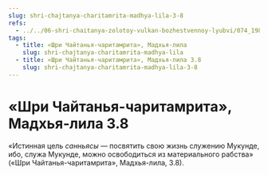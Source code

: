 ```yaml
---
slug: shri-chajtanya-charitamrita-madhya-lila-3-8
refs:
  - ../../06-shri-chaitanya-zolotoy-vulkan-bozhestvennoy-lyubvi/074_1983-01-15_sridharmj_sanyasa_mahaprabhu_part2.md
tags:
  - title: «Шри Чайтанья-чаритамрита», Мадхья-лила
    slug: shri-chajtanya-charitamrita-madhya-lila
  - title: «Шри Чайтанья-чаритамрита», Мадхья-лила 3.8
    slug: shri-chajtanya-charitamrita-madhya-lila-3-8
---
```


# «Шри Чайтанья-чаритамрита», Мадхья-лила 3.8

«Истинная цель *санньясы* — посвятить свою жизнь служению Мукунде, ибо, служа Мукунде, можно освободиться из материального рабства» («Шри Чайтанья-чаритамрита», Мадхья-лила, 3.8).
